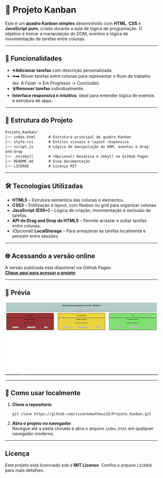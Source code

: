 # 📝 Projeto Kanban

Este é um **quadro Kanban simples** desenvolvido com **HTML**, **CSS** e **JavaScript puro**, criado durante a aula de lógica de programação. O objetivo é treinar a manipulação do DOM, eventos e lógica de movimentação de tarefas entre colunas.

---

## 🚀 Funcionalidades

-  ➕**Adicionar tarefas** com descrição personalizada.
- ⬅️➡️ Mover tarefas entre colunas para representar o fluxo de trabalho (ex: A Fazer → Em Progresso → Concluído).
-  🗑**Remover tarefas** individualmente.
-  **Interface responsiva e intuitiva**, ideal para entender lógica de eventos e estrutura de apps.

---

## 📂 Estrutura do Projeto

```
Projeto_Kanban/
│── index.html      # Estrutura principal do quadro Kanban
│── style.css       # Estilos visuais e layout responsivo
│── script.js       # Lógica de manipulação do DOM, eventos e drag-and-drop
│── .nojekyll       # (Opcional) Desativa o Jekyll no GitHub Pages
│── README.md       # Essa documentação
│── LICENSE         # Licença MIT
```

---

## 🛠 Tecnologias Utilizadas

- **HTML5** – Estrutura semântica das colunas e elementos.
- **CSS3** – Estilização e layout, com flexbox ou grid para organizar colunas.
- **JavaScript (ES6+)** – Lógica de criação, movimentação e exclusão de tarefas.
- **API de Drag and Drop do HTML5** – Permite arrastar e soltar tarefas entre colunas.
- (Opcional) **LocalStorage** – Para armazenar as tarefas localmente e persistir entre sessões.

---

## 🌐 Acessando a versão online

A versão publicada está disponível via GitHub Pages:  
[**Clique aqui para acessar o projeto**](https://vicentematheus15.github.io/Projeto_Kanban/)

---
## 📸 Prévia

![Prévia do Projeto](https://raw.githubusercontent.com/vicentematheus15/Projeto_Kanban/main/preview.png)

---

## 📌 Como usar localmente

1. **Clone o repositório**  
   ```bash
   git clone https://github.com/vicentematheus15/Projeto_Kanban.git
   ```

2. **Abra o projeto no navegador**  
   Navegue até a pasta clonada e abra o arquivo `index.html` em qualquer navegador moderno.

---

##  Licença

Este projeto está licenciado sob a **MIT License**. Confira o arquivo `LICENSE` para mais detalhes.

